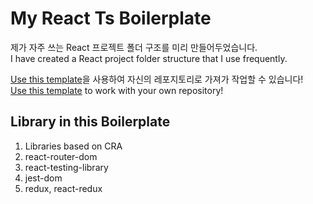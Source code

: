 # My React Ts Boilerplate

제가 자주 쓰는 React 프로젝트 폴더 구조를 미리 만들어두었습니다.<br />
I have created a React project folder structure that I use frequently.

[Use this template](https://github.com/SayBGM/my-react-ts-boilerplate/generate)을 사용하여 자신의 레포지토리로 가져가 작업할 수 있습니다!<br />
[Use this template](https://github.com/SayBGM/my-react-ts-boilerplate/generate) to work with your own repository!

## Library in this Boilerplate

1. Libraries based on CRA
2. react-router-dom
3. react-testing-library
4. jest-dom
5. redux, react-redux
